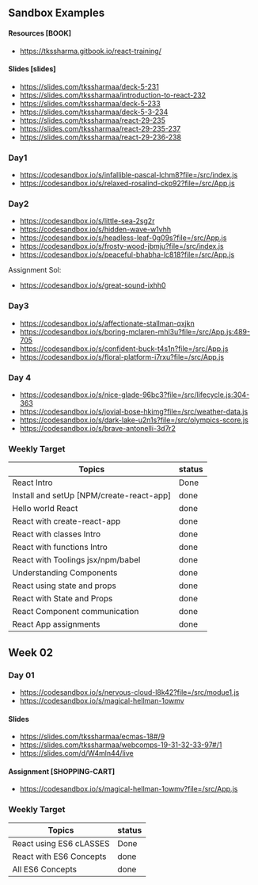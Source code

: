 ## Sandbox Examples

#### Resources [BOOK]
- https://tkssharma.gitbook.io/react-training/


#### Slides [slides]
- https://slides.com/tkssharmaa/deck-5-231
- https://slides.com/tkssharmaa/introduction-to-react-232
- https://slides.com/tkssharmaa/deck-5-233
- https://slides.com/tkssharmaa/deck-5-3-234
- https://slides.com/tkssharmaa/react-29-235
- https://slides.com/tkssharmaa/react-29-235-237
- https://slides.com/tkssharmaa/react-29-236-238

### Day1

- https://codesandbox.io/s/infallible-pascal-lchm8?file=/src/index.js
- https://codesandbox.io/s/relaxed-rosalind-ckp92?file=/src/App.js

### Day2

- https://codesandbox.io/s/little-sea-2sg2r
- https://codesandbox.io/s/hidden-wave-w1vhh
- https://codesandbox.io/s/headless-leaf-0g09s?file=/src/App.js
- https://codesandbox.io/s/frosty-wood-jbmju?file=/src/index.js
- https://codesandbox.io/s/peaceful-bhabha-lc818?file=/src/App.js

Assignment Sol:

- https://codesandbox.io/s/great-sound-ixhh0

### Day3

- https://codesandbox.io/s/affectionate-stallman-qxjkn
- https://codesandbox.io/s/boring-mclaren-mhl3u?file=/src/App.js:489-705
- https://codesandbox.io/s/confident-buck-t4s1n?file=/src/App.js
- https://codesandbox.io/s/floral-platform-i7rxu?file=/src/App.js

### Day 4
- https://codesandbox.io/s/nice-glade-96bc3?file=/src/lifecycle.js:304-363 
- https://codesandbox.io/s/jovial-bose-hkimg?file=/src/weather-data.js
- https://codesandbox.io/s/dark-lake-u2n1s?file=/src/olympics-score.js
- https://codesandbox.io/s/brave-antonelli-3d7r2

### Weekly Target

| Topics  | status |
| ------------- | ------------- |
| React Intro  | Done |
| Install and setUp [NPM/create-react-app]  | done  |
| Hello world React  | done  |
| React with create-react-app  | done  |
| React with classes  Intro| done  |
| React with functions Intro | done  |
| React with Toolings jsx/npm/babel | done  |
| Understanding Components | done  |
| React using state and props | done  |
| React with State and Props | done  |
| React Component communication| done  |
| React App assignments | done  |

## Week 02

### Day 01

- https://codesandbox.io/s/nervous-cloud-l8k42?file=/src/modue1.js 
- https://codesandbox.io/s/magical-hellman-1owmv 

#### Slides 
- https://slides.com/tkssharmaa/ecmas-18#/9 
- https://slides.com/tkssharmaa/webcomps-19-31-32-33-97#/1
- https://slides.com/d/W4mln44/live

#### Assignment [SHOPPING-CART]
- https://codesandbox.io/s/magical-hellman-1owmv?file=/src/App.js



### Weekly Target

| Topics  | status |
| ------------- | ------------- |
| React using ES6 cLASSES  | Done |
| React with ES6 Concepts | done  |
| All ES6 Concepts | done  |
